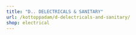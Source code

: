 ```yaml
---
title: "D.. DELECTRICALS & SANITARY"
url: /kottoppadam/d-delectricals-and-sanitary/
shop: electrical
---
```

